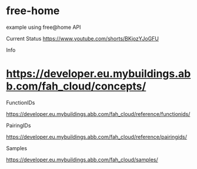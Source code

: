 # free-home
example using free@home API

Current Status
https://www.youtube.com/shorts/BKjozYJoGFU



Info
# https://developer.eu.mybuildings.abb.com/fah_cloud/concepts/

FunctionIDs

https://developer.eu.mybuildings.abb.com/fah_cloud/reference/functionids/

PairingIDs

https://developer.eu.mybuildings.abb.com/fah_cloud/reference/pairingids/

Samples

https://developer.eu.mybuildings.abb.com/fah_cloud/samples/


